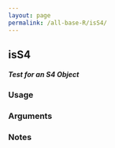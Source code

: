 ```yaml
---
layout: page
permalink: /all-base-R/isS4/
---
```


## __isS4__

#### _Test for an S4 Object_

### Usage

### Arguments

### Notes
